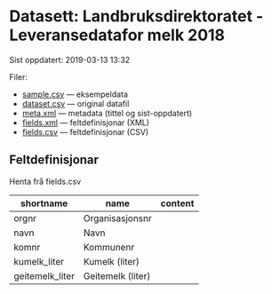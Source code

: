 # Datasett: Landbruksdirektoratet - Leveransedatafor melk 2018
 Sist oppdatert: 2019-03-13 13:32

 Filer:
 - [sample.csv](sample.csv) — eksempeldata
 - [dataset.csv](dataset.csv) — original datafil
 - [meta.xml](meta.xml) — metadata (tittel og sist-oppdatert)
 - [fields.xml](fields.xml) — feltdefinisjonar (XML)
 - [fields.csv](fields.csv) — feltdefinisjonar (CSV)


## Feltdefinisjonar
Henta frå fields.csv

| shortname | name | content |
| --- | --- | --- |
| orgnr | Organisasjonsnr |  |
| navn | Navn |  |
| komnr | Kommunenr |  |
| kumelk_liter | Kumelk (liter) |  |
| geitemelk_liter | Geitemelk (liter) |  |
